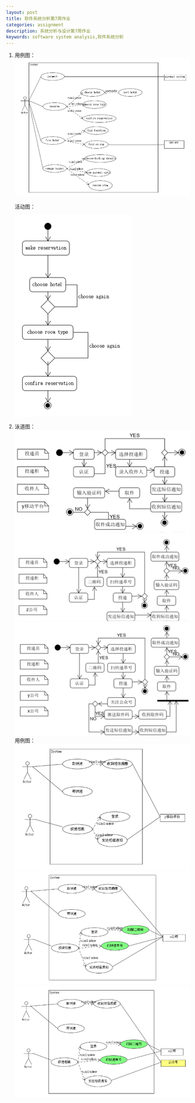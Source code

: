 ```yaml
---
layout: post
title: 软件系统分析第7周作业
categories: assignment
description: 系统分析与设计第7周作业
keywords: software system analysis,软件系统分析
---
```


1.
    用例图： 
    ![tupian1](/images/posts/UMLet/assign5/q1.png)

    活动图：  
    
    ![tupian1](/images/posts/UMLet/assign5/q2.png)  
2.  
    泳道图：  
    ![tupian1](/images/posts/UMLet/assign5/q3.png)  
    ![tupian1](/images/posts/UMLet/assign5/q4.png)  
    ![tupian1](/images/posts/UMLet/assign5/q5.png)  
    用例图：  
    ![tupian1](/images/posts/UMLet/assign5/q6.png)  
    ![tupian1](/images/posts/UMLet/assign5/q7.png)  
    ![tupian1](/images/posts/UMLet/assign5/q8.png)  

